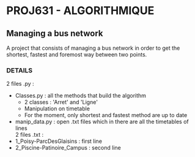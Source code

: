 # PROJ631 - ALGORITHMIQUE 

## Managing a bus network
A project that consists of managing a bus network in order to get the shortest, fastest and foremost way between two points.        

### DETAILS  
2 files .py :
* Classes.py : all the methods that build the algorithm
  * 2 classes : 'Arret' and 'Ligne' 
  * Manipulation on timetable
  * For the moment, only shortest and fastest method are up to date
* manip_data.py : open .txt files which in there are all the timetables of lines  
2 files .txt :
* 1_Poisy-ParcDesGlaisins : first line
* 2_Piscine-Patinoire_Campus : second line
 
